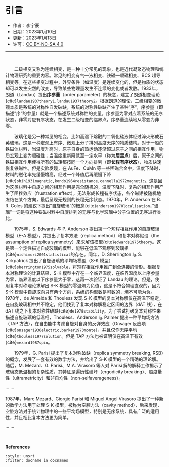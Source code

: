 # 引言

- 作者：李宇豪
- 日期：2023年1月10日
- 更新：2023年1月13日
- 许可：<a rel="license" href="http://creativecommons.org/licenses/by-nc-sa/4.0/">CC BY-NC-SA 4.0</a>
---
<br>

&emsp;&emsp;二级相变又称为连续相变，是一种十分常见的现象，也是近代凝聚态物理和统计物理研究的重要内容。常见的相变有气—液相变、铁磁—顺磁相变、BCS 超导相变等。在这些相变过程中，外界条件（如温度）是连续变化的，但是物质的状态却可以发生突然的改变，导致某些物理量发生不连续的变化或者发散。1933年，朗道（Landau）提出**序参量**（order parameter）的概念，建立了朗道相变理论{cite}`landau1937theory1,landau1937theory2`。根据朗道的理论，二级相变的微观本质是系统的对称性自发破缺，系统的对称性破缺产生了某种”序“，序参量（即描述”序“的参量）就是一个描述系统对称性的变量。序参量为零对应着系统的无序状态，非零对应有序状态，在发生二级相变的临界点，序参量连续地从零变为非零。

&emsp;&emsp;玻璃化是另一种常见的相变，比如高温下熔融的二氧化硅液体经过淬火形成石英玻璃，这是一种宏观上有序、微观上分子排列高度无序的物质结构。对于一般的铁磁体材料，当温度升高时，原子自身的热运动逐渐超过原子之间的相互作用，物质宏观上变为顺磁性；当温度重新降低至一定水平（称为**居里点**）后，原子之间的铁磁相互作用使得所有的磁矩都按同一个方向排列（即**长程有序状态**），物质快速恢复铁磁性。但是实验发现，在 AuFe、CuMn 等一些稀磁合金中，温度下降时，材料的磁化率先缓慢增高，经过一个峰值后再缓慢下降{cite}`shih1931magnetic,kondo1964resistance,cannella1972magnetic`。这是因为这类材料中自旋之间的相互作用是完全随机的，温度下降时，复杂的相互作用产生了阻挫效应（frustration effect），无法形成长程有序状态，各个磁矩被随机地冻结在某个方向，最后呈现无规则的长程无序状态。1970年，P. Anderson 在 B. R. Coles 的建议下提出”自旋玻璃“的概念{cite}`anderson1970localisation`，”玻璃“一词是将这种铁磁材料中自旋排列的无序与化学玻璃中分子位置的无序进行类比。

&emsp;&emsp;1975年，S. Edwards 与 P. Anderson 提出第一个短程相互作用的自旋玻璃模型（E-A 模型），并提出了复本方法（replica method）和复本对称假设（the assumption of replica symmetry）来求解该模型{cite}`edwards1975theory`。这是第一个定性描述自旋玻璃的模型，能够在低温下观察到玻璃相{cite}`nishimori2001statistical`的存在。同年，D. Sherrington 与 S. Kirkpatrick 提出了自旋玻璃的平均场模型（S-K 模型）{cite}`sherrington1975solvable`，将短程相互作用推广到全连接的情形。根据复本对称理论的计算结果，S-K 模型中存在一个临界温度，在临界温度以上序参量为零，临界温度以下序参量大于零，这再一次验证了 Landau 的理论。但是，使用复本对称理论求解出 S-K 模型的零温熵为负值，这是不符合物理直观的，因为 S-K 模型中自旋取向只有两个方向，系统的构型数是可数的，熵不可能为负。1978年，de Almeida 和 Thouless 发现 S-K 模型的复本对称解仅在高温下稳定，在自旋玻璃相中并不稳定，他们找到了复本对称解稳定区间的边界（dAT 线），在 dAT 线之下复本对称性破缺{cite}`de1978stability`。为了尝试打破复本对称性来描述自旋玻璃的低温相，Thouless、Anderson 与 Palmer 提出一种平均场方法（TAP 方法），在自由能中考虑自旋对自身的反弹效应（Onsager 反应项{cite}`onsager1936electric,barker1973monte`），并且仅作无序平均{cite}`thouless1977solution`。但是 TAP 方法也被证明仅在高温下有效{cite}`mezard1987spin`。

&emsp;&emsp;1979年，G. Parisi 提出了复本对称破缺（replica symmetry breaking, RSB）的概念，发展了一套有效的数学方法，并给出了 S-K 模型的一个精确的理论解。随后，M. Mezard、G. Parisi、M.A. Virasoro 等人对 Parisi 解的解释工作揭示了玻璃态低温相的复杂性质，其特征是遍历性破坏（ergodicity breaking）、超度量性（ultrametricity）和非自均性（non-selfaverageness）。

··· ···

1987年，Marc Mézard、Giorgio Parisi 和 Miguel Angel Virasoro 提出了一种新的数学方法用于处理 S-K 模型，被称为空腔方法（cavity method），后来发现，空腔方法对于统计物理中的一些平均场模型，特别是无序系统，具有广泛的适用性，并且相比复本方法更为简单。

··· ···

<br>

**References**

```{bibliography}
:style: unsrt
:filter: docname in docnames
```